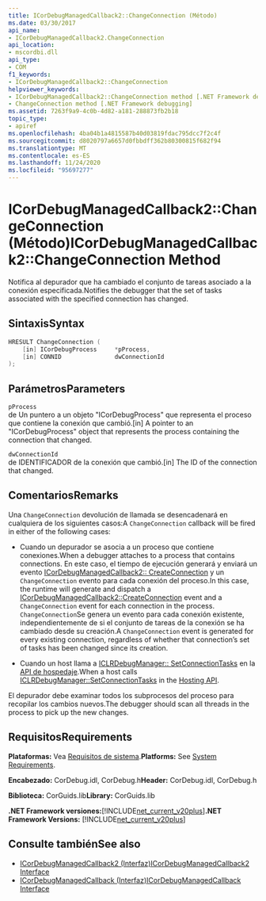 ```yaml
---
title: ICorDebugManagedCallback2::ChangeConnection (Método)
ms.date: 03/30/2017
api_name:
- ICorDebugManagedCallback2.ChangeConnection
api_location:
- mscordbi.dll
api_type:
- COM
f1_keywords:
- ICorDebugManagedCallback2::ChangeConnection
helpviewer_keywords:
- ICorDebugManagedCallback2::ChangeConnection method [.NET Framework debugging]
- ChangeConnection method [.NET Framework debugging]
ms.assetid: 7263f9a9-4c0b-4d82-a181-288873fb2b18
topic_type:
- apiref
ms.openlocfilehash: 4ba04b1a4815587b40d03819fdac795dcc7f2c4f
ms.sourcegitcommit: d8020797a6657d0fbbdff362b80300815f682f94
ms.translationtype: MT
ms.contentlocale: es-ES
ms.lasthandoff: 11/24/2020
ms.locfileid: "95697277"
---
```

# <a name="icordebugmanagedcallback2changeconnection-method"></a><span data-ttu-id="1089a-102">ICorDebugManagedCallback2::ChangeConnection (Método)</span><span class="sxs-lookup"><span data-stu-id="1089a-102">ICorDebugManagedCallback2::ChangeConnection Method</span></span>

<span data-ttu-id="1089a-103">Notifica al depurador que ha cambiado el conjunto de tareas asociado a la conexión especificada.</span><span class="sxs-lookup"><span data-stu-id="1089a-103">Notifies the debugger that the set of tasks associated with the specified connection has changed.</span></span>  
  
## <a name="syntax"></a><span data-ttu-id="1089a-104">Sintaxis</span><span class="sxs-lookup"><span data-stu-id="1089a-104">Syntax</span></span>  
  
```cpp  
HRESULT ChangeConnection (  
    [in] ICorDebugProcess     *pProcess,  
    [in] CONNID               dwConnectionId  
);  
```  
  
## <a name="parameters"></a><span data-ttu-id="1089a-105">Parámetros</span><span class="sxs-lookup"><span data-stu-id="1089a-105">Parameters</span></span>  

 `pProcess`  
 <span data-ttu-id="1089a-106">de Un puntero a un objeto "ICorDebugProcess" que representa el proceso que contiene la conexión que cambió.</span><span class="sxs-lookup"><span data-stu-id="1089a-106">[in] A pointer to an "ICorDebugProcess" object that represents the process containing the connection that changed.</span></span>  
  
 `dwConnectionId`  
 <span data-ttu-id="1089a-107">de IDENTIFICADOR de la conexión que cambió.</span><span class="sxs-lookup"><span data-stu-id="1089a-107">[in] The ID of the connection that changed.</span></span>  
  
## <a name="remarks"></a><span data-ttu-id="1089a-108">Comentarios</span><span class="sxs-lookup"><span data-stu-id="1089a-108">Remarks</span></span>  

 <span data-ttu-id="1089a-109">Una `ChangeConnection` devolución de llamada se desencadenará en cualquiera de los siguientes casos:</span><span class="sxs-lookup"><span data-stu-id="1089a-109">A `ChangeConnection` callback will be fired in either of the following cases:</span></span>  
  
- <span data-ttu-id="1089a-110">Cuando un depurador se asocia a un proceso que contiene conexiones.</span><span class="sxs-lookup"><span data-stu-id="1089a-110">When a debugger attaches to a process that contains connections.</span></span> <span data-ttu-id="1089a-111">En este caso, el tiempo de ejecución generará y enviará un evento [ICorDebugManagedCallback2:: CreateConnection](icordebugmanagedcallback2-createconnection-method.md) y un `ChangeConnection` evento para cada conexión del proceso.</span><span class="sxs-lookup"><span data-stu-id="1089a-111">In this case, the runtime will generate and dispatch a [ICorDebugManagedCallback2::CreateConnection](icordebugmanagedcallback2-createconnection-method.md) event and a `ChangeConnection` event for each connection in the process.</span></span> <span data-ttu-id="1089a-112">`ChangeConnection`Se genera un evento para cada conexión existente, independientemente de si el conjunto de tareas de la conexión se ha cambiado desde su creación.</span><span class="sxs-lookup"><span data-stu-id="1089a-112">A `ChangeConnection` event is generated for every existing connection, regardless of whether that connection’s set of tasks has been changed since its creation.</span></span>  
  
- <span data-ttu-id="1089a-113">Cuando un host llama a [ICLRDebugManager:: SetConnectionTasks](../hosting/iclrdebugmanager-setconnectiontasks-method.md) en la [API de hospedaje](../hosting/index.md).</span><span class="sxs-lookup"><span data-stu-id="1089a-113">When a host calls [ICLRDebugManager::SetConnectionTasks](../hosting/iclrdebugmanager-setconnectiontasks-method.md) in the [Hosting API](../hosting/index.md).</span></span>  
  
 <span data-ttu-id="1089a-114">El depurador debe examinar todos los subprocesos del proceso para recopilar los cambios nuevos.</span><span class="sxs-lookup"><span data-stu-id="1089a-114">The debugger should scan all threads in the process to pick up the new changes.</span></span>  
  
## <a name="requirements"></a><span data-ttu-id="1089a-115">Requisitos</span><span class="sxs-lookup"><span data-stu-id="1089a-115">Requirements</span></span>  

 <span data-ttu-id="1089a-116">**Plataformas:** Vea [Requisitos de sistema](../../get-started/system-requirements.md).</span><span class="sxs-lookup"><span data-stu-id="1089a-116">**Platforms:** See [System Requirements](../../get-started/system-requirements.md).</span></span>  
  
 <span data-ttu-id="1089a-117">**Encabezado:** CorDebug.idl, CorDebug.h</span><span class="sxs-lookup"><span data-stu-id="1089a-117">**Header:** CorDebug.idl, CorDebug.h</span></span>  
  
 <span data-ttu-id="1089a-118">**Biblioteca:** CorGuids.lib</span><span class="sxs-lookup"><span data-stu-id="1089a-118">**Library:** CorGuids.lib</span></span>  
  
 <span data-ttu-id="1089a-119">**.NET Framework versiones:**[!INCLUDE[net_current_v20plus](../../../../includes/net-current-v20plus-md.md)]</span><span class="sxs-lookup"><span data-stu-id="1089a-119">**.NET Framework Versions:** [!INCLUDE[net_current_v20plus](../../../../includes/net-current-v20plus-md.md)]</span></span>  
  
## <a name="see-also"></a><span data-ttu-id="1089a-120">Consulte también</span><span class="sxs-lookup"><span data-stu-id="1089a-120">See also</span></span>

- [<span data-ttu-id="1089a-121">ICorDebugManagedCallback2 (Interfaz)</span><span class="sxs-lookup"><span data-stu-id="1089a-121">ICorDebugManagedCallback2 Interface</span></span>](icordebugmanagedcallback2-interface.md)
- [<span data-ttu-id="1089a-122">ICorDebugManagedCallback (Interfaz)</span><span class="sxs-lookup"><span data-stu-id="1089a-122">ICorDebugManagedCallback Interface</span></span>](icordebugmanagedcallback-interface.md)
